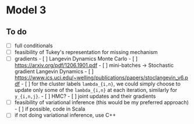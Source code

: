 # Model 3

## To do
- [ ] full conditionals
- [ ] feasibility of Tukey's representation for missing mechanism
- [ ] gradients
      - [ ] Langevin Dynamics Monte Carlo
            - [ ] https://arxiv.org/pdf/1206.1901.pdf
            - [ ] mini-batches -> Stochastic gradient Langevin Dynamics
                - [ ] https://www.ics.uci.edu/~welling/publications/papers/stoclangevin_v6.pdf
                - [ ] for the cluster labels `lambda_{i,n}`, we could simply 
                      choose to update only some of the `lambda_{i,n}` at
                      each iteration, similarly for `y_{i,n,j}`.
            - [ ] HMC?
      - [ ] joint updates and their gradients
- [ ] feasibility of variational inference (this would be my preferred approach)
      - [ ] if possible, code in Scala
- [ ] if not doing variational inference, use C++
